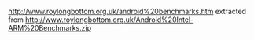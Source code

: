 http://www.roylongbottom.org.uk/android%20benchmarks.htm
extracted from http://www.roylongbottom.org.uk/Android%20Intel-ARM%20Benchmarks.zip
